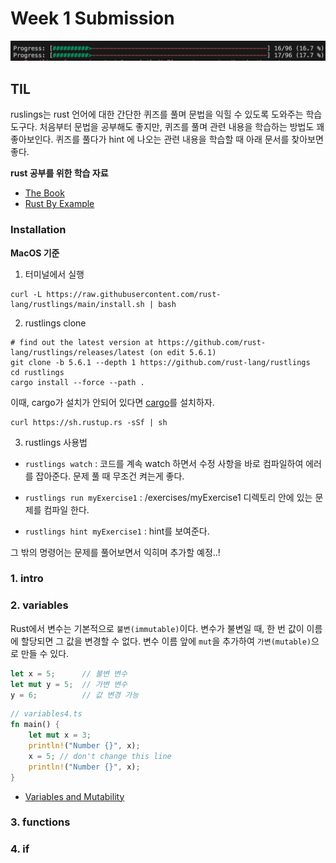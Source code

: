 # Week 1 Submission

![week1-progress.png](./images/week1-progress.png)

## TIL

ruslings는 rust 언어에 대한 간단한 퀴즈를 풀며 문법을 익힐 수 있도록 도와주는 학습 도구다. 처음부터 문법을 공부해도 좋지만, 퀴즈를 풀며 관련 내용을 학습하는 방법도 꽤 좋아보인다. 퀴즈를 풀다가 hint 에 나오는 관련 내용을 학습할 때 아래 문서를 찾아보면 좋다.

**rust 공부를 위한 학습 자료**

- [The Book](https://doc.rust-lang.org/book/index.html)
- [Rust By Example](https://doc.rust-lang.org/rust-by-example/index.html)

### Installation

**MacOS 기준**

1. 터미널에서 실행

```
curl -L https://raw.githubusercontent.com/rust-lang/rustlings/main/install.sh | bash
```

2. rustlings clone

```
# find out the latest version at https://github.com/rust-lang/rustlings/releases/latest (on edit 5.6.1)
git clone -b 5.6.1 --depth 1 https://github.com/rust-lang/rustlings
cd rustlings
cargo install --force --path .
```

이때, cargo가 설치가 안되어 있다면 [cargo](https://doc.rust-lang.org/cargo/getting-started/installation.html)를 설치하자.

```
curl https://sh.rustup.rs -sSf | sh
```

3. rustlings 사용법

- `rustlings watch` : 코드를 계속 watch 하면서 수정 사항을 바로 컴파일하여 에러를 잡아준다. 문제 풀 때 무조건 켜는게 좋다.

- `rustlings run myExercise1` : /exercises/myExercise1 디렉토리 안에 있는 문제를 컴파일 한다.

- `rustlings hint myExercise1` : hint를 보여준다.

그 밖의 명령어는 문제를 풀어보면서 익히며 추가할 예정..!

### 1. intro

### 2. variables

Rust에서 변수는 기본적으로 `불변(immutable)`이다.
변수가 불변일 때, 한 번 값이 이름에 할당되면 그 값을 변경할 수 없다.
변수 이름 앞에 `mut`을 추가하여 `가변(mutable)`으로 만들 수 있다.

```rust
let x = 5;      // 불변 변수
let mut y = 5;  // 가변 변수
y = 6;          // 값 변경 가능
```

```rust
// variables4.ts
fn main() {
    let mut x = 3;
    println!("Number {}", x);
    x = 5; // don't change this line
    println!("Number {}", x);
}

```

- [Variables and Mutability](https://doc.rust-lang.org/book/ch03-01-variables-and-mutability.html)

### 3. functions

### 4. if

